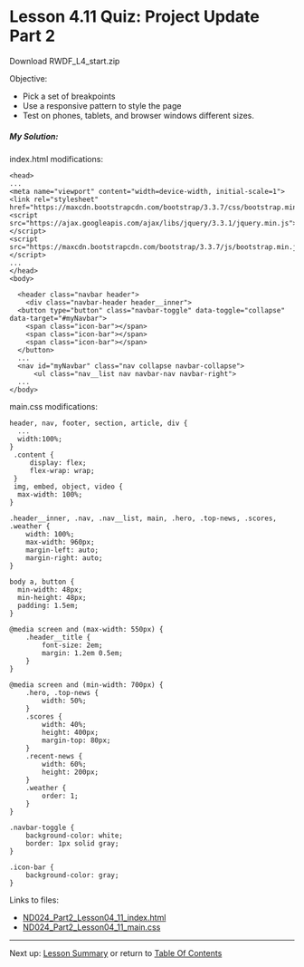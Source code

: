 # Lesson 4.11 Quiz: Project Update Part 2

Download RWDF_L4_start.zip

Objective:
- Pick a set of breakpoints
- Use a responsive pattern to style the page
- Test on phones, tablets, and browser windows different sizes.

##### My Solution:
index.html modifications:
```
<head>
...
<meta name="viewport" content="width=device-width, initial-scale=1">
<link rel="stylesheet" href="https://maxcdn.bootstrapcdn.com/bootstrap/3.3.7/css/bootstrap.min.css">
<script src="https://ajax.googleapis.com/ajax/libs/jquery/3.3.1/jquery.min.js"></script>
<script src="https://maxcdn.bootstrapcdn.com/bootstrap/3.3.7/js/bootstrap.min.js"></script>
...
</head>
<body>

  <header class="navbar header">
    <div class="navbar-header header__inner">
  <button type="button" class="navbar-toggle" data-toggle="collapse" data-target="#myNavbar">
    <span class="icon-bar"></span>
    <span class="icon-bar"></span>
    <span class="icon-bar"></span>                        
  </button>
  ...
  <nav id="myNavbar" class="nav collapse navbar-collapse">
      <ul class="nav__list nav navbar-nav navbar-right">
  ...
</body>
```

main.css modifications:
```
header, nav, footer, section, article, div {
  ...
  width:100%;
}
 .content {
	 display: flex;
	 flex-wrap: wrap;
 }
 img, embed, object, video {
  max-width: 100%;
}

.header__inner, .nav, .nav__list, main, .hero, .top-news, .scores, .weather {
	width: 100%;
	max-width: 960px;
	margin-left: auto;
	margin-right: auto;
}

body a, button {
  min-width: 48px;
  min-height: 48px;
  padding: 1.5em;
}

@media screen and (max-width: 550px) {
	.header__title {
		font-size: 2em;
		margin: 1.2em 0.5em;
	}
}

@media screen and (min-width: 700px) {
	.hero, .top-news {
		width: 50%;
	}
	.scores {
		width: 40%;
		height: 400px;
		margin-top: 80px;
	}
	.recent-news {
		width: 60%;
		height: 200px;
	}
	.weather {
		order: 1;
	}
}

.navbar-toggle {
	background-color: white;
	border: 1px solid gray;
}

.icon-bar {
	background-color: gray;
}
```
Links to files:
- [ND024_Part2_Lesson04_11_index.html](ND024_Part2_Lesson04_11_index.html)
- [ND024_Part2_Lesson04_11_main.css](ND024_Part2_Lesson04_11_main.css)

- - -
Next up: [Lesson Summary](ND024_Part2_Lesson04_12.md) or return to [Table Of Contents](./ND024_TableOfContents.md)
